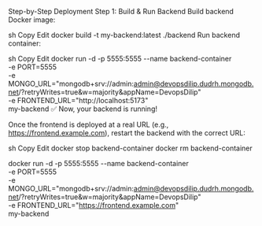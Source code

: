 Step-by-Step Deployment
Step 1: Build & Run Backend
Build backend Docker image:

sh
Copy
Edit
docker build -t my-backend:latest ./backend
Run backend container:

sh
Copy
Edit
docker run -d -p 5555:5555 --name backend-container \
  -e PORT=5555 \
  -e MONGO_URL="mongodb+srv://admin:admin@devopsdilip.dudrh.mongodb.net/?retryWrites=true&w=majority&appName=DevopsDilip" \
  -e FRONTEND_URL="http://localhost:5173" \
  my-backend
✅ Now, your backend is running!



Once the frontend is deployed at a real URL (e.g., https://frontend.example.com), restart the backend with the correct URL:

sh
Copy
Edit
docker stop backend-container
docker rm backend-container

docker run -d -p 5555:5555 --name backend-container \
  -e PORT=5555 \
  -e MONGO_URL="mongodb+srv://admin:admin@devopsdilip.dudrh.mongodb.net/?retryWrites=true&w=majority&appName=DevopsDilip" \
  -e FRONTEND_URL="https://frontend.example.com" \
  my-backend
